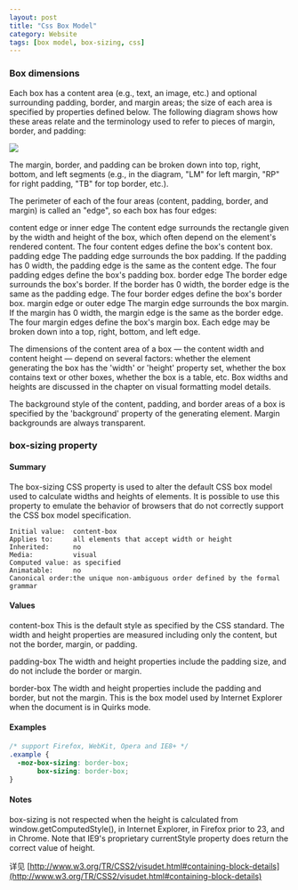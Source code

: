 ```yaml
---
layout: post
title: "Css Box Model"
category: Website
tags: [box model, box-sizing, css]
---
```


### Box dimensions

Each box has a content area (e.g., text, an image, etc.) and optional surrounding padding, border, and margin areas; the size of each area is specified by properties defined below. The following diagram shows how these areas relate and the terminology used to refer to pieces of margin, border, and padding:

![](http://www.w3.org/TR/CSS2/images/boxdim.png)

The margin, border, and padding can be broken down into top, right, bottom, and left segments (e.g., in the diagram, "LM" for left margin, "RP" for right padding, "TB" for top border, etc.).

The perimeter of each of the four areas (content, padding, border, and margin) is called an "edge", so each box has four edges:

content edge or inner edge
The content edge surrounds the rectangle given by the width and height of the box, which often depend on the element's rendered content. The four content edges define the box's content box.
padding edge
The padding edge surrounds the box padding. If the padding has 0 width, the padding edge is the same as the content edge. The four padding edges define the box's padding box.
border edge
The border edge surrounds the box's border. If the border has 0 width, the border edge is the same as the padding edge. The four border edges define the box's border box.
margin edge or outer edge
The margin edge surrounds the box margin. If the margin has 0 width, the margin edge is the same as the border edge. The four margin edges define the box's margin box.
Each edge may be broken down into a top, right, bottom, and left edge.

The dimensions of the content area of a box — the content width and content height — depend on several factors: whether the element generating the box has the 'width' or 'height' property set, whether the box contains text or other boxes, whether the box is a table, etc. Box widths and heights are discussed in the chapter on visual formatting model details.

The background style of the content, padding, and border areas of a box is specified by the 'background' property of the generating element. Margin backgrounds are always transparent.

### box-sizing property

#### Summary

The box-sizing CSS property is used to alter the default CSS box model used to calculate widths and heights of elements. It is possible to use this property to emulate the behavior of browsers that do not correctly support the CSS box model specification.

```
Initial value:  content-box
Applies to:     all elements that accept width or height
Inherited:      no
Media:          visual
Computed value: as specified
Animatable:     no
Canonical order:the unique non-ambiguous order defined by the formal grammar
```

#### Values

content-box
This is the default style as specified by the CSS standard. The width and height properties are measured including only the content, but not the border, margin, or padding.

padding-box
The width and height properties include the padding size, and do not include the border or margin.

border-box
The width and height properties include the padding and border, but not the margin. This is the box model used by Internet Explorer when the document is in Quirks mode.

#### Examples

```css
/* support Firefox, WebKit, Opera and IE8+ */
.example {
  -moz-box-sizing: border-box;
       box-sizing: border-box;
}
```

#### Notes

box-sizing is not respected when the height is calculated from window.getComputedStyle(), in Internet Explorer, in Firefox prior to 23, and in Chrome. 
Note that IE9's proprietary currentStyle property does return the correct value of height.

详见 [http://www.w3.org/TR/CSS2/visudet.html#containing-block-details](http://www.w3.org/TR/CSS2/visudet.html#containing-block-details)